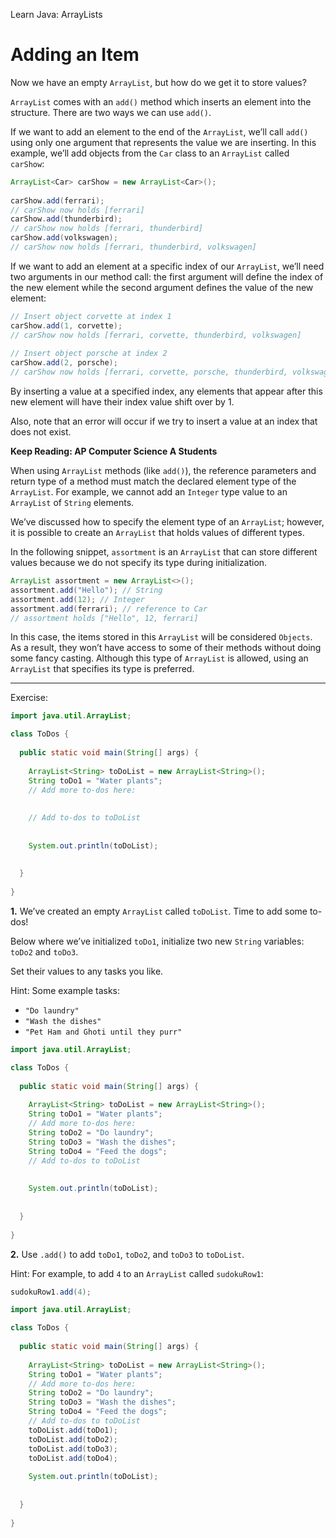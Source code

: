 Learn Java: ArrayLists
# Adding an Item

Now we have an empty `ArrayList`, but how do we get it to store values?

`ArrayList` comes with an `add()` method which inserts an element into the structure. There are two ways we can use `add()`.

If we want to add an element to the end of the `ArrayList`, we’ll call `add()` using only one argument that represents the value we are inserting. In this example, we’ll add objects from the `Car` class to an `ArrayList` called `carShow`:

```java
ArrayList<Car> carShow = new ArrayList<Car>();
 
carShow.add(ferrari);
// carShow now holds [ferrari]
carShow.add(thunderbird);
// carShow now holds [ferrari, thunderbird]
carShow.add(volkswagen);
// carShow now holds [ferrari, thunderbird, volkswagen]
```

If we want to add an element at a specific index of our `ArrayList`, we’ll need two arguments in our method call: the first argument will define the index of the new element while the second argument defines the value of the new element:

```java
// Insert object corvette at index 1
carShow.add(1, corvette);
// carShow now holds [ferrari, corvette, thunderbird, volkswagen]
 
// Insert object porsche at index 2
carShow.add(2, porsche);
// carShow now holds [ferrari, corvette, porsche, thunderbird, volkswagen]
```

By inserting a value at a specified index, any elements that appear after this new element will have their index value shift over by 1.

Also, note that an error will occur if we try to insert a value at an index that does not exist.

**Keep Reading: AP Computer Science A Students**

When using `ArrayList` methods (like `add()`), the reference parameters and return type of a method must match the declared element type of the `ArrayList`. For example, we cannot add an `Integer` type value to an `ArrayList` of `String` elements.

We’ve discussed how to specify the element type of an `ArrayList`; however, it is possible to create an `ArrayList` that holds values of different types.

In the following snippet, `assortment` is an `ArrayList` that can store different values because we do not specify its type during initialization.

```java
ArrayList assortment = new ArrayList<>();
assortment.add("Hello"); // String
assortment.add(12); // Integer
assortment.add(ferrari); // reference to Car
// assortment holds ["Hello", 12, ferrari]
```

In this case, the items stored in this `ArrayList` will be considered `Objects`. As a result, they won’t have access to some of their methods without doing some fancy casting. Although this type of `ArrayList` is allowed, using an `ArrayList` that specifies its type is preferred.

---

Exercise:

```java
import java.util.ArrayList;

class ToDos {
    
  public static void main(String[] args) {
    
    ArrayList<String> toDoList = new ArrayList<String>();
    String toDo1 = "Water plants";
    // Add more to-dos here:
    
    
    // Add to-dos to toDoList
    
    
    System.out.println(toDoList);
      
    
  }
  
}
```

**1.** We’ve created an empty `ArrayList` called `toDoList`. Time to add some to-dos!

Below where we’ve initialized `toDo1`, initialize two new `String` variables: `toDo2` and `toDo3`.

Set their values to any tasks you like.

Hint: Some example tasks:
-   `"Do laundry"`
-   `"Wash the dishes"`
-   `"Pet Ham and Ghoti until they purr"`

```java
import java.util.ArrayList;

class ToDos {
    
  public static void main(String[] args) {
    
    ArrayList<String> toDoList = new ArrayList<String>();
    String toDo1 = "Water plants";
    // Add more to-dos here:
    String toDo2 = "Do laundry";
    String toDo3 = "Wash the dishes";
    String toDo4 = "Feed the dogs";
    // Add to-dos to toDoList
    
    
    System.out.println(toDoList);
      
    
  }
  
}
```

**2.** Use `.add()` to add `toDo1`, `toDo2`, and `toDo3` to `toDoList`.

Hint: For example, to add `4` to an `ArrayList` called `sudokuRow1`:
```java
sudokuRow1.add(4);
```

```java
import java.util.ArrayList;

class ToDos {
    
  public static void main(String[] args) {
    
    ArrayList<String> toDoList = new ArrayList<String>();
    String toDo1 = "Water plants";
    // Add more to-dos here:
    String toDo2 = "Do laundry";
    String toDo3 = "Wash the dishes";
    String toDo4 = "Feed the dogs";
    // Add to-dos to toDoList
    toDoList.add(toDo1);
    toDoList.add(toDo2);
    toDoList.add(toDo3);
    toDoList.add(toDo4);
    
    System.out.println(toDoList);
      
    
  }
  
}
```